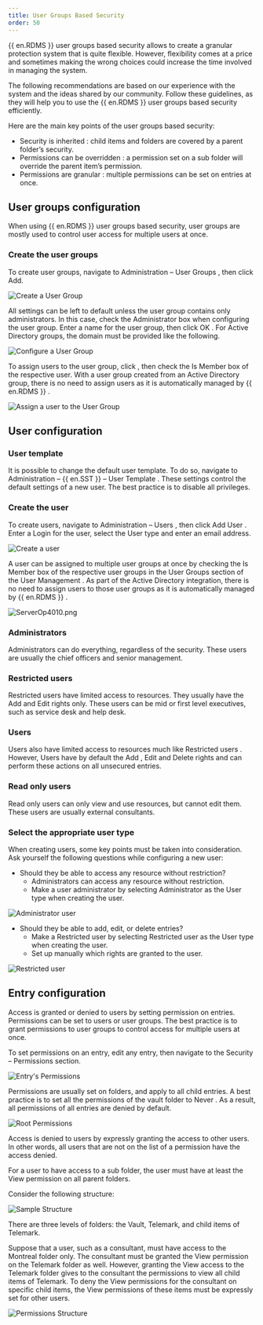```yaml
---
title: User Groups Based Security
order: 50
---
```

{{ en.RDMS }} user groups based security allows to create a granular protection system that is quite flexible. However, flexibility comes at a price and sometimes making the wrong choices could increase the time involved in managing the system.  

The following recommendations are based on our experience with the system and the ideas shared by our community. Follow these guidelines, as they will help you to use the {{ en.RDMS }} user groups based security efficiently.  

Here are the main key points of the user groups based security:  

* Security is inherited : child items and folders are covered by a parent folder’s security. 
* Permissions can be overridden : a permission set on a sub folder will override the parent item’s permission. 
* Permissions are granular : multiple permissions can be set on entries at once.  

## User groups configuration 
When using {{ en.RDMS }} user groups based security, user groups are mostly used to control user access for multiple users at once. 
### Create the user groups 
To create user groups, navigate to Administration – User Groups , then click Add. 

![Create a User Group](/img/en/server/clip8034.png)  

All settings can be left to default unless the user group contains only administrators. In this case, check the Administrator box when configuring the user group. Enter a name for the user group, then click OK . For Active Directory groups, the domain must be provided like the following.  

![Configure a User Group](/img/en/server/clip8035.png)  

To assign users to the user group, click , then check the Is Member box of the respective user. With a user group created from an Active Directory group, there is no need to assign users as it is automatically managed by {{ en.RDMS }} .  

![Assign a user to the User Group](/img/en/server/clip8036.png)  

## User configuration 
### User template 
It is possible to change the default user template. To do so, navigate to Administration – {{ en.SST }} – User Template . These settings control the default settings of a new user. The best practice is to disable all privileges. 
### Create the user 
To create users, navigate to Administration – Users , then click Add User . Enter a Login for the user, select the User type and enter an email address. 

![Create a user](/img/en/server/clip8037.png)  

A user can be assigned to multiple user groups at once by checking the Is Member box of the respective user groups in the User Groups section of the User Management . As part of the Active Directory integration, there is no need to assign users to those user groups as it is automatically managed by {{ en.RDMS }} . 

![ServerOp4010.png](/img/en/server/ServerOp4010.png) 

### Administrators 
Administrators can do everything, regardless of the security. These users are usually the chief officers and senior management. 
### Restricted users 
Restricted users have limited access to resources. They usually have the Add and Edit rights only. These users can be mid or first level executives, such as service desk and help desk. 
### Users 
Users also have limited access to resources much like Restricted users . However, Users have by default the Add , Edit and Delete rights and can perform these actions on all unsecured entries. 
### Read only users 
Read only users can only view and use resources, but cannot edit them. These users are usually external consultants. 
### Select the appropriate user type 
When creating users, some key points must be taken into consideration. Ask yourself the following questions while configuring a new user:  

* Should they be able to access any resource without restriction? 
    * Administrators can access any resource without restriction. 
    * Make a user administrator by selecting Administrator as the User type when creating the user. 

![Administrator user](/img/en/server/clip8039.png) 

* Should they be able to add, edit, or delete entries? 
    * Make a Restricted user by selecting Restricted user as the User type when creating the user. 
    * Set up manually which rights are granted to the user. 

![Restricted user](/img/en/server/clip8040.png) 

## Entry configuration 
Access is granted or denied to users by setting permission on entries. Permissions can be set to users or user groups. The best practice is to grant permissions to user groups to control access for multiple users at once.  

To set permissions on an entry, edit any entry, then navigate to the Security – Permissions section.  

![Entry's Permissions](/img/en/server/clip8042.png) 

Permissions are usually set on folders, and apply to all child entries. A best practice is to set all the permissions of the vault folder to Never . As a result, all permissions of all entries are denied by default.  

![Root Permissions](/img/en/server/clip8043.png) 

Access is denied to users by expressly granting the access to other users. In other words, all users that are not on the list of a permission have the access denied.  

For a user to have access to a sub folder, the user must have at least the View permission on all parent folders.  

Consider the following structure:  

![Sample Structure](/img/en/server/clip8044.png) 

There are three levels of folders: the Vault, Telemark, and child items of Telemark.  

Suppose that a user, such as a consultant, must have access to the Montreal folder only. The consultant must be granted the View permission on the Telemark folder as well. However, granting the View access to the Telemark folder gives to the consultant the permissions to view all child items of Telemark. To deny the View permissions for the consultant on specific child items, the View permissions of these items must be expressly set for other users.  

![Permissions Structure](/img/en/server/clip8045.png) 



